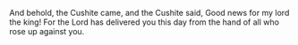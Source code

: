 And behold, the Cushite came, and the Cushite said, Good news for my lord the king! For the Lord has delivered you this day from the hand of all who rose up against you.
